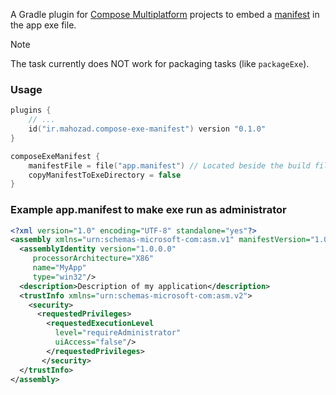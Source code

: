 A Gradle plugin for [Compose Multiplatform][1] projects to embed a [manifest][2] in the app exe file.

> [!NOTE]  
> The task currently does NOT work for packaging tasks (like `packageExe`).

### Usage

```kotlin
plugins {
    // ...
    id("ir.mahozad.compose-exe-manifest") version "0.1.0"
}

composeExeManifest {
    manifestFile = file("app.manifest") // Located beside the build file
    copyManifestToExeDirectory = false
}
```

### Example app.manifest to make exe run as administrator

```xml
<?xml version="1.0" encoding="UTF-8" standalone="yes"?>
<assembly xmlns="urn:schemas-microsoft-com:asm.v1" manifestVersion="1.0"> 
  <assemblyIdentity version="1.0.0.0"
     processorArchitecture="X86"
     name="MyApp"
     type="win32"/> 
  <description>Description of my application</description>
  <trustInfo xmlns="urn:schemas-microsoft-com:asm.v2">
    <security>
      <requestedPrivileges>
        <requestedExecutionLevel
          level="requireAdministrator"
          uiAccess="false"/>
        </requestedPrivileges>
       </security>
  </trustInfo>
</assembly>
```

[1]: https://github.com/jetbrains/compose-multiplatform
[2]: https://learn.microsoft.com/en-us/windows/win32/sbscs/application-manifests
